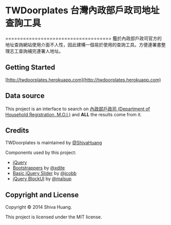 # TWDoorplates 台灣內政部戶政司地址查詢工具
====================================
鑑於內政部戶政司官方的地址查詢網站使用介面不人性，因此建構一個易於使用的查詢工具。方便連署書整理志工查詢補完連署人地址。

## Getting Started ##
[http://twdoorplates.herokuapp.com](http://twdoorplates.herokuapp.com)

## Data source ##
This project is an interface to search on [內政部戶政司 (Department of Household Registration, M.O.I.)](http://www.ris.gov.tw) and **ALL** the results come from it.

## Credits ##
TWDoorplates is maintained by [@ShivaHuang](http://github.com/ShivaHuang)

Components used by this project:

* [jQuery](https://jquery.org)
* [Bootstrappers](https://github.com/xdite/bootstrappers) by [@xdite](https://github.com/xdite)
* [Basic jQuery Slider](https://github.com/jcobb/basic-jquery-slider/) by [@jcobb](https://github.com/jcobb)
* [jQuery BlockUI](https://github.com/malsup/blockui/) by [@malsup](https://github.com/malsup)


## Copyright and License ##
Copyright © 2014 Shiva Huang.

This project is licensed under the MIT license.